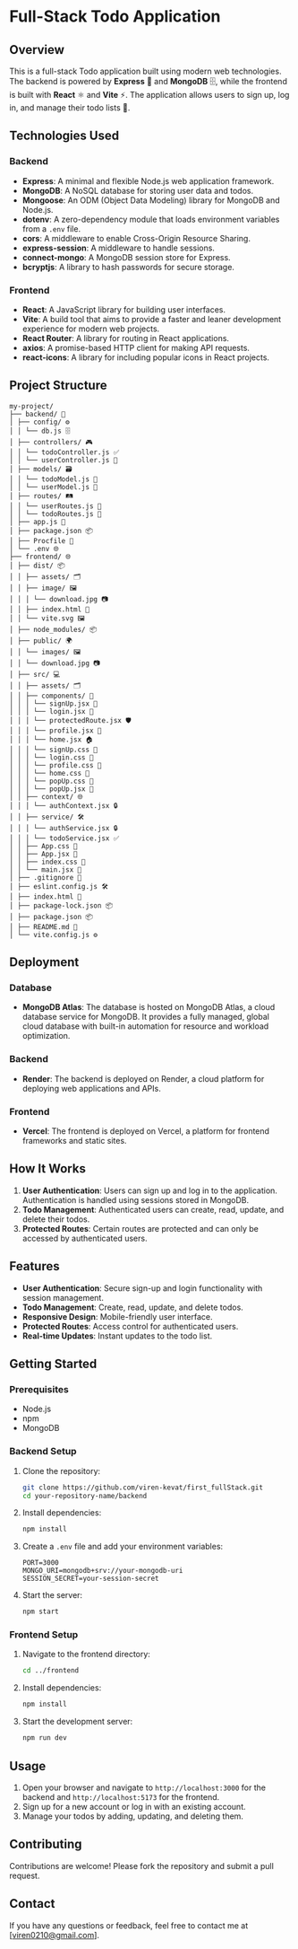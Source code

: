 # Full-Stack Todo Application

## Overview

This is a full-stack Todo application built using modern web technologies. The backend is powered by **Express** 🚀 and **MongoDB** 🗄️, while the frontend is built with **React** ⚛️ and **Vite** ⚡. The application allows users to sign up, log in, and manage their todo lists 📝.

## Technologies Used

### Backend

- **Express**: A minimal and flexible Node.js web application framework.
- **MongoDB**: A NoSQL database for storing user data and todos.
- **Mongoose**: An ODM (Object Data Modeling) library for MongoDB and Node.js.
- **dotenv**: A zero-dependency module that loads environment variables from a `.env` file.
- **cors**: A middleware to enable Cross-Origin Resource Sharing.
- **express-session**: A middleware to handle sessions.
- **connect-mongo**: A MongoDB session store for Express.
- **bcryptjs**: A library to hash passwords for secure storage.

### Frontend

- **React**: A JavaScript library for building user interfaces.
- **Vite**: A build tool that aims to provide a faster and leaner development experience for modern web projects.
- **React Router**: A library for routing in React applications.
- **axios**: A promise-based HTTP client for making API requests.
- **react-icons**: A library for including popular icons in React projects.

## Project Structure

```
my-project/
├── backend/ 📂
│ ├── config/ ⚙️
│ │ └── db.js 🗄️
│ ├── controllers/ 🎮
│ │ └── todoController.js ✅
│ │ └── userController.js 👤
│ ├── models/ 🗃️
│ │ └── todoModel.js 📝
│ │ └── userModel.js 👥
│ ├── routes/ 🛤️
│ │ └── userRoutes.js 🚶
│ │ └── todoRoutes.js 📝
│ ├── app.js 🚀
│ ├── package.json 📦
│ ├── Procfile 📜
│ └── .env 🌐
├── frontend/ 🌐
│ ├── dist/ 📦
│ │ ├── assets/ 🗂️
│ │ ├── image/ 🖼️
│ │ │ └── download.jpg 📷
│ │ ├── index.html 📄
│ │ └── vite.svg 🖼️
│ ├── node_modules/ 📦
│ ├── public/ 🌍
│ │ └── images/ 🖼️
│ │ └── download.jpg 📷
│ ├── src/ 💻
│ │ ├── assets/ 🗂️
│ │ ├── components/ 🧩
│ │ │ └── signUp.jsx 📝
│ │ │ └── login.jsx 📝
│ │ │ └── protectedRoute.jsx 🛡️
│ │ │ └── profile.jsx 👤
│ │ │ └── home.jsx 🏠
│ │ │ └── signUp.css 🎨
│ │ │ └── login.css 🎨
│ │ │ └── profile.css 🎨
│ │ │ └── home.css 🎨
│ │ │ └── popUp.css 🎨
│ │ │ └── popUp.jsx 📝
│ │ ├── context/ 🌐
│ │ │ └── authContext.jsx 🔒
│ │ ├── service/ 🛠️
│ │ │ └── authService.jsx 🔒
│ │ │ └── todoService.jsx ✅
│ │ ├── App.css 🎨
│ │ ├── App.jsx 📝
│ │ ├── index.css 🎨
│ │ └── main.jsx 📝
│ ├── .gitignore 🚫
│ ├── eslint.config.js 🛠️
│ ├── index.html 📄
│ ├── package-lock.json 📦
│ ├── package.json 📦
│ ├── README.md 📖
│ └── vite.config.js ⚙️
```

## Deployment

### Database

- **MongoDB Atlas**: The database is hosted on MongoDB Atlas, a cloud database service for MongoDB. It provides a fully managed, global cloud database with built-in automation for resource and workload optimization.

### Backend

- **Render**: The backend is deployed on Render, a cloud platform for deploying web applications and APIs.

### Frontend

- **Vercel**: The frontend is deployed on Vercel, a platform for frontend frameworks and static sites.

## How It Works

1. **User Authentication**: Users can sign up and log in to the application. Authentication is handled using sessions stored in MongoDB.
2. **Todo Management**: Authenticated users can create, read, update, and delete their todos.
3. **Protected Routes**: Certain routes are protected and can only be accessed by authenticated users.

## Features

- **User Authentication**: Secure sign-up and login functionality with session management.
- **Todo Management**: Create, read, update, and delete todos.
- **Responsive Design**: Mobile-friendly user interface.
- **Protected Routes**: Access control for authenticated users.
- **Real-time Updates**: Instant updates to the todo list.

## Getting Started

### Prerequisites

- Node.js
- npm
- MongoDB

### Backend Setup

1. Clone the repository:

   ```bash
   git clone https://github.com/viren-kevat/first_fullStack.git
   cd your-repository-name/backend
   ```

2. Install dependencies:

   ```bash
   npm install
   ```

3. Create a `.env` file and add your environment variables:

   ```env
   PORT=3000
   MONGO_URI=mongodb+srv://your-mongodb-uri
   SESSION_SECRET=your-session-secret
   ```

4. Start the server:

   ```bash
   npm start
   ```

### Frontend Setup

1. Navigate to the frontend directory:

   ```bash
   cd ../frontend
   ```

2. Install dependencies:

   ```bash
   npm install
   ```

3. Start the development server:

   ```bash
   npm run dev
   ```

## Usage

1. Open your browser and navigate to `http://localhost:3000` for the backend and `http://localhost:5173` for the frontend.
2. Sign up for a new account or log in with an existing account.
3. Manage your todos by adding, updating, and deleting them.

## Contributing

Contributions are welcome! Please fork the repository and submit a pull request.

## Contact

If you have any questions or feedback, feel free to contact me at [viren0210@gmail.com].
